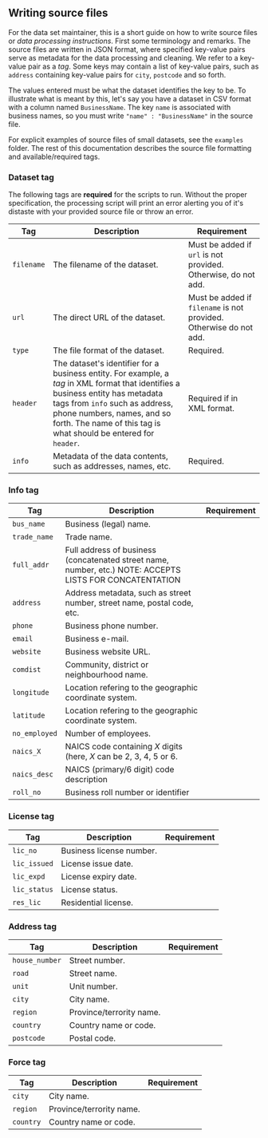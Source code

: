 ## Writing source files 

For the data set maintainer, this is a short guide on how to write source files or *data processing instructions*. First some terminology and remarks. The source files are written in JSON format, where specified key-value pairs serve as metadata for the data processing and cleaning. We refer to a key-value pair as a *tag*. Some keys may contain a list of key-value pairs, such as `address` containing key-value pairs for `city`, `postcode` and so forth.

The values entered must be what the dataset identifies the key to be. To illustrate what is meant by this, let's say you have a dataset in CSV format with a column named `BusinessName`. The key `name` is associated with business names, so you must write `"name" : "BusinessName"` in the source file.

For explicit examples of source files of small datasets, see the `examples` folder. The rest of this documentation describes the source file formatting and available/required tags.

### Dataset tag

The following tags are **required** for the scripts to run. Without the proper specification, the processing script will print an error alerting you of it's distaste with your provided source file or throw an error.

| Tag | Description | Requirement |
| --- | ----------- | ----------- |
| `filename` | The filename of the dataset. | Must be added if `url` is not provided. Otherwise, do not add. |
| `url` | The direct URL of the dataset. | Must be added if `filename` is not provided. Otherwise do not add. |
| `type` | The file format of the dataset. | Required. |
| `header` | The dataset's identifier for a business entity. For example, a _tag_ in XML format that identifies a business entity has metadata tags from `info` such as address, phone numbers, names, and so forth. The name of this tag is what should be entered for `header`. | Required if in XML format. | 
| `info` | Metadata of the data contents, such as addresses, names, etc. | Required. |

### Info tag

| Tag | Description | Requirement |
| --- | ----------- | ----------- |
| `bus_name` | Business (legal) name. |  |
| `trade_name` | Trade name. |  |
| `full_addr` | Full address of business (concatenated street name, number, etc.) NOTE: ACCEPTS LISTS FOR CONCATENTATION |  |
| `address` | Address metadata, such as street number, street name, postal code, etc. |  |
| `phone` | Business phone number. |  |
| `email` | Business e-mail. |  |
| `website` | Business website URL. |  |
| `comdist` | Community, district or neighbourhood name. |  |
| `longitude` | Location refering to the geographic coordinate system. |  |
| `latitude` | Location refering to the geographic coordinate system. |  |
| `no_employed` | Number of employees. |  |
| `naics_X` | NAICS code containing *X* digits (here, *X* can be 2, 3, 4, 5 or 6. |  |
| `naics_desc` | NAICS (primary/6 digit) code description |  |
| `roll_no` | Business roll number or identifier |  |

### License tag

| Tag | Description | Requirement |
| --- | ----------- | ----------- |
| `lic_no` | Business license number. |  |
| `lic_issued` | License issue date. |  |
| `lic_expd` | License expiry date. |  |
| `lic_status` | License status. |  |
| `res_lic` | Residential license. |  |



### Address tag

| Tag | Description | Requirement |
| --- | ----------- | ----------- |
| `house_number` | Street number. |  |
| `road` | Street name. |  |
| `unit` | Unit number. |  |
| `city` | City name. |  |
| `region` | Province/terrority name. |  |
| `country` | Country name or code. |  |
| `postcode` | Postal code. |  |

### Force tag
| Tag | Description | Requirement |
| --- | ----------- | ----------- |
| `city` | City name. |  |
| `region` | Province/terrority name. |  |
| `country` | Country name or code. |  |
